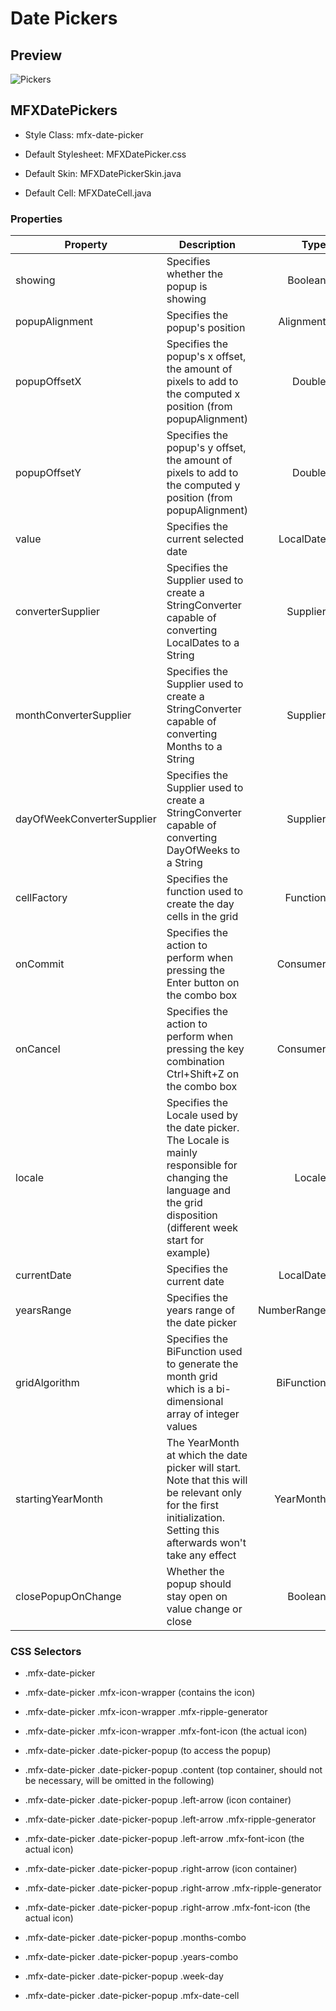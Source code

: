 # Date Pickers

## Preview

<img src="https://imgur.com/J3v3i9w.gif" alt="Pickers">

## MFXDatePickers

- Style Class: mfx-date-picker

- Default Stylesheet: MFXDatePicker.css

- Default Skin: MFXDatePickerSkin.java

- Default Cell: MFXDateCell.java

### Properties

| Property                   | Description                                                                                                                                                              | Type        |
| -------------------------- | ------------------------------------------------------------------------------------------------------------------------------------------------------------------------ | -----------:|
| showing                    | Specifies whether the popup is showing                                                                                                                                   | Boolean     |
| popupAlignment             | Specifies the popup's position                                                                                                                                           | Alignment   |
| popupOffsetX               | Specifies the popup's x offset, the amount of pixels to add to the computed x position (from popupAlignment)                                                             | Double      |
| popupOffsetY               | Specifies the popup's y offset, the amount of pixels to add to the computed y position (from popupAlignment)                                                             | Double      |
| value                      | Specifies the current selected date                                                                                                                                      | LocalDate   |
| converterSupplier          | Specifies the Supplier used to create a StringConverter capable of converting LocalDates to a String                                                                     | Supplier    |
| monthConverterSupplier     | Specifies the Supplier used to create a  StringConverter capable of converting Months to a String                                                                        | Supplier    |
| dayOfWeekConverterSupplier | Specifies the Supplier used to create a  StringConverter capable of converting DayOfWeeks to a String                                                                    | Supplier    |
| cellFactory                | Specifies the function used to create the day cells in the grid                                                                                                          | Function    |
| onCommit                   | Specifies the action to perform when pressing the Enter button on the combo box                                                                                          | Consumer    |
| onCancel                   | Specifies the action to perform when pressing the key combination Ctrl+Shift+Z on the combo box                                                                          | Consumer    |
| locale                     | Specifies the Locale used by the date picker.<br/>The Locale is mainly responsible for changing the language and the grid disposition (different week start for example) | Locale      |
| currentDate                | Specifies the current date                                                                                                                                               | LocalDate   |
| yearsRange                 | Specifies the years range of the date picker                                                                                                                             | NumberRange |
| gridAlgorithm              | Specifies the BiFunction used to generate the month grid which is a bi-dimensional array of integer values                                                               | BiFunction  |
| startingYearMonth          | The YearMonth at which the date picker will start.<br/> Note that this will be relevant only for the first initialization. Setting this afterwards won't take any effect | YearMonth   |
| closePopupOnChange         | Whether the popup should stay open on value change or close                                                                                                              | Boolean     |

### CSS Selectors

- .mfx-date-picker

- .mfx-date-picker .mfx-icon-wrapper (contains the icon)

- .mfx-date-picker .mfx-icon-wrapper .mfx-ripple-generator

- .mfx-date-picker .mfx-icon-wrapper .mfx-font-icon (the actual icon)

- .mfx-date-picker .date-picker-popup (to access the popup)

- .mfx-date-picker .date-picker-popup .content (top container, should not be necessary, will be omitted in the following)

- .mfx-date-picker .date-picker-popup .left-arrow (icon container)

- .mfx-date-picker .date-picker-popup .left-arrow .mfx-ripple-generator

- .mfx-date-picker .date-picker-popup .left-arrow .mfx-font-icon (the actual icon)

- .mfx-date-picker .date-picker-popup .right-arrow (icon container)

- .mfx-date-picker .date-picker-popup .right-arrow .mfx-ripple-generator

- .mfx-date-picker .date-picker-popup .right-arrow .mfx-font-icon (the actual icon)

- .mfx-date-picker .date-picker-popup .months-combo

- .mfx-date-picker .date-picker-popup .years-combo

- .mfx-date-picker .date-picker-popup .week-day

- .mfx-date-picker .date-picker-popup .mfx-date-cell
